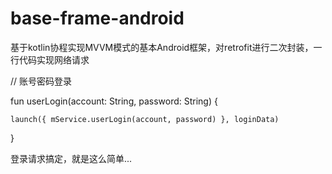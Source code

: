 # base-frame-android
基于kotlin协程实现MVVM模式的基本Android框架，对retrofit进行二次封装，一行代码实现网络请求

// 账号密码登录

fun userLogin(account: String, password: String) {

    launch({ mService.userLogin(account, password) }, loginData)
    
}

登录请求搞定，就是这么简单...
